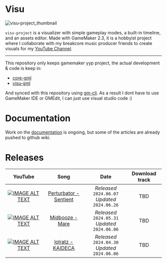 # Visu

![visu-project_thumbnail](https://github.com/Alkapivo/visu-project/assets/22237843/6d626287-f403-4bc3-b898-49dc9eb39368)

`visu-project` is a visualizer with simple gameplay modes, a built-in timeline, and an assets editor. Made with GameMaker 2.3, it is a hobbyist project where I collaborate with my breakcore music producer friends to create visuals for my [YouTube Channel](https://www.youtube.com/Alkapivo).

---

This repository only keeps gamemaker yyp project, the actual development & code is keep in:
- [core-gml](https://github.com/Alkapivo/core-gml)
- [visu-gml](https://github.com/Alkapivo/visu-gml)

And synced with this repository using [gm-cli](https://github.com/Alkapivo/gm-cli). As a result I dont have to use GameMaker IDE or GMEdit, I can just use visual studio code :) 

# Documentation

Work on the [documentation](https://github.com/Alkapivo/visu-project/wiki/1.-UI-overview) is ongoing, but some of the articles are already pushed to github wiki.

# Releases

| **YouTube** | **Song** | **Date** | **Download track** |
|:-:|:-:|:-:|:-:|
| [![IMAGE ALT TEXT](http://img.youtube.com/vi/mSURl1Ab1dA/0.jpg)](http://www.youtube.com/watch?v=mSURl1Ab1dA "Perturbator - Sentient") | [Perturbator - Sentient](https://www.youtube.com/watch?v=oTN6cGmH2yM) | *Released* `2024.06.07`<br>*Updated* `2024.06.26` | TBD |
| [![IMAGE ALT TEXT](http://img.youtube.com/vi/EXu2Jr_6CNQ/0.jpg)](http://www.youtube.com/watch?v=EXu2Jr_6CNQ "Midbooze - Mare") | [Midbooze - Mare](https://www.youtube.com/watch?v=cTiIiiLs34A) | *Released* `2024.05.31`<br>*Updated* `2024.06.06` | TBD |
| [![IMAGE ALT TEXT](http://img.youtube.com/vi/FxSHhKtvFsA/0.jpg)](http://www.youtube.com/watch?v=FxSHhKtvFsA "lolratz - KAIDECA") | [lolratz - KAIDECA](https://www.youtube.com/watch?v=uPurp7ijr14) | *Released* `2024.04.30`<br>*Updated* `2024.06.06` | TBD |


